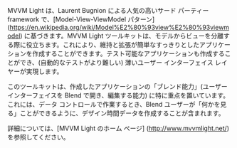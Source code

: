 ﻿MVVM Light は、Laurent Bugnion による人気の高いサード パーティー framework で、[Model-View-ViewModel パターン] (https://en.wikipedia.org/wiki/Model%E2%80%93view%E2%80%93viewmodel) に基づきます。MVVM Light ツールキットは、モデルからビューを分離する際に役立ちます。これにより、維持と拡張が簡単なすっきりとしたアプリケーションを作成することができます。テスト可能なアプリケーションも作成することができ、(自動的なテストがより難しい) 薄いユーザー インターフェイス レイヤーが実現します。

このツールキットは、作成したアプリケーションの「ブレンド能力」(ユーザー インターフェイスを Blend で開き、編集する能力) に特に重点を置いています。これには、データ コントロールで作業するとき、Blend ユーザーが「何かを見る」ことができるように、デザイン時間データを作成することが含まれます。

詳細については、[MVVM Light のホーム ページ] (http://www.mvvmlight.net/) を参照してください。
